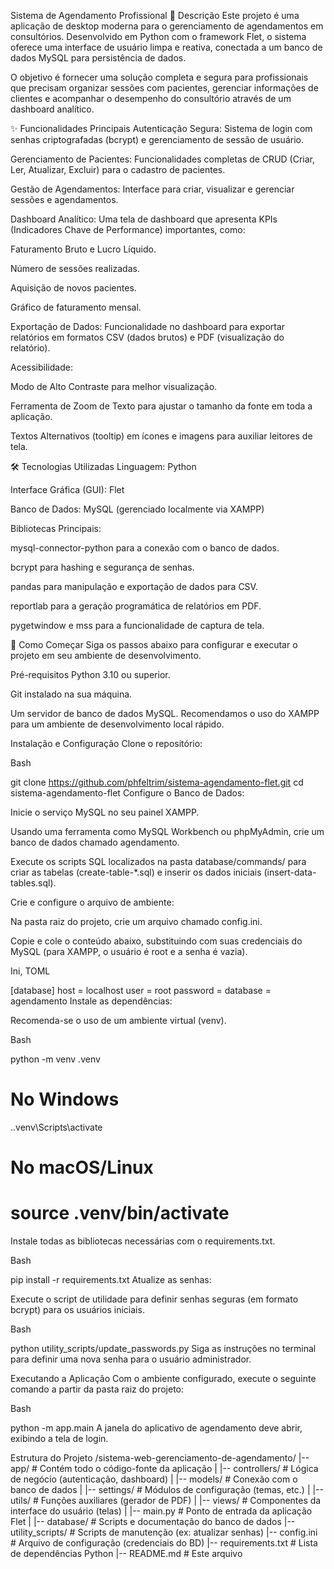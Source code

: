 Sistema de Agendamento Profissional
📖 Descrição
Este projeto é uma aplicação de desktop moderna para o gerenciamento de agendamentos em consultórios. Desenvolvido em Python com o framework Flet, o sistema oferece uma interface de usuário limpa e reativa, conectada a um banco de dados MySQL para persistência de dados.

O objetivo é fornecer uma solução completa e segura para profissionais que precisam organizar sessões com pacientes, gerenciar informações de clientes e acompanhar o desempenho do consultório através de um dashboard analítico.

✨ Funcionalidades Principais
Autenticação Segura: Sistema de login com senhas criptografadas (bcrypt) e gerenciamento de sessão de usuário.

Gerenciamento de Pacientes: Funcionalidades completas de CRUD (Criar, Ler, Atualizar, Excluir) para o cadastro de pacientes.

Gestão de Agendamentos: Interface para criar, visualizar e gerenciar sessões e agendamentos.

Dashboard Analítico: Uma tela de dashboard que apresenta KPIs (Indicadores Chave de Performance) importantes, como:

Faturamento Bruto e Lucro Líquido.

Número de sessões realizadas.

Aquisição de novos pacientes.

Gráfico de faturamento mensal.

Exportação de Dados: Funcionalidade no dashboard para exportar relatórios em formatos CSV (dados brutos) e PDF (visualização do relatório).

Acessibilidade:

Modo de Alto Contraste para melhor visualização.

Ferramenta de Zoom de Texto para ajustar o tamanho da fonte em toda a aplicação.

Textos Alternativos (tooltip) em ícones e imagens para auxiliar leitores de tela.

🛠️ Tecnologias Utilizadas
Linguagem: Python

Interface Gráfica (GUI): Flet

Banco de Dados: MySQL (gerenciado localmente via XAMPP)

Bibliotecas Principais:

mysql-connector-python para a conexão com o banco de dados.

bcrypt para hashing e segurança de senhas.

pandas para manipulação e exportação de dados para CSV.

reportlab para a geração programática de relatórios em PDF.

pygetwindow e mss para a funcionalidade de captura de tela.

🚀 Como Começar
Siga os passos abaixo para configurar e executar o projeto em seu ambiente de desenvolvimento.

Pré-requisitos
Python 3.10 ou superior.

Git instalado na sua máquina.

Um servidor de banco de dados MySQL. Recomendamos o uso do XAMPP para um ambiente de desenvolvimento local rápido.

Instalação e Configuração
Clone o repositório:

Bash

git clone https://github.com/phfeltrim/sistema-agendamento-flet.git
cd sistema-agendamento-flet
Configure o Banco de Dados:

Inicie o serviço MySQL no seu painel XAMPP.

Usando uma ferramenta como MySQL Workbench ou phpMyAdmin, crie um banco de dados chamado agendamento.

Execute os scripts SQL localizados na pasta database/commands/ para criar as tabelas (create-table-*.sql) e inserir os dados iniciais (insert-data-tables.sql).

Crie e configure o arquivo de ambiente:

Na pasta raiz do projeto, crie um arquivo chamado config.ini.

Copie e cole o conteúdo abaixo, substituindo com suas credenciais do MySQL (para XAMPP, o usuário é root e a senha é vazia).

Ini, TOML

[database]
host = localhost
user = root
password = 
database = agendamento
Instale as dependências:

Recomenda-se o uso de um ambiente virtual (venv).

Bash

python -m venv .venv
# No Windows
.\.venv\Scripts\activate
# No macOS/Linux
# source .venv/bin/activate
Instale todas as bibliotecas necessárias com o requirements.txt.

Bash

pip install -r requirements.txt
Atualize as senhas:

Execute o script de utilidade para definir senhas seguras (em formato bcrypt) para os usuários iniciais.

Bash

python utility_scripts/update_passwords.py
Siga as instruções no terminal para definir uma nova senha para o usuário administrador.

Executando a Aplicação
Com o ambiente configurado, execute o seguinte comando a partir da pasta raiz do projeto:

Bash

python -m app.main
A janela do aplicativo de agendamento deve abrir, exibindo a tela de login.

Estrutura do Projeto
/sistema-web-gerenciamento-de-agendamento/
|-- app/                  # Contém todo o código-fonte da aplicação
|   |-- controllers/      # Lógica de negócio (autenticação, dashboard)
|   |-- models/           # Conexão com o banco de dados
|   |-- settings/         # Módulos de configuração (temas, etc.)
|   |-- utils/            # Funções auxiliares (gerador de PDF)
|   |-- views/            # Componentes da interface do usuário (telas)
|   |-- main.py           # Ponto de entrada da aplicação Flet
|
|-- database/             # Scripts e documentação do banco de dados
|-- utility_scripts/      # Scripts de manutenção (ex: atualizar senhas)
|-- config.ini            # Arquivo de configuração (credenciais do BD)
|-- requirements.txt      # Lista de dependências Python
|-- README.md             # Este arquivo
